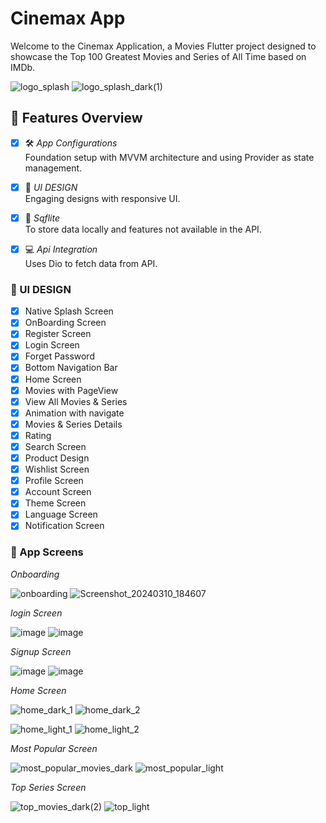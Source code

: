 # Cinemax App

Welcome to the Cinemax Application, a Movies Flutter project designed to showcase the Top 100 Greatest Movies and Series of All Time based on IMDb.

![logo_splash](https://github.com/Ebrahim-Elkbbany/Cinemax/assets/136932497/33013501-9fa5-4665-b278-e04ea3235ac6)
![logo_splash_dark(1)](https://github.com/Ebrahim-Elkbbany/Cinemax/assets/136932497/179c1d78-a3f8-4f81-b734-135c495fc956)

## 🌟 Features Overview

- [x] 🛠 *App Configurations*  
      Foundation setup with MVVM architecture and using Provider as state management.

- [x] 🎨 *UI DESIGN*  
      Engaging designs with responsive UI.

- [x] 🔐 *Sqflite*  
      To store data locally and features not available in the API.

- [x] 💻 *Api Integration*  
      Uses Dio to fetch data from API.

### 🎨 UI DESIGN

- [x] Native Splash Screen
- [x] OnBoarding Screen
- [x] Register Screen
- [x] Login Screen
- [x] Forget Password
- [x] Bottom Navigation Bar
- [x] Home Screen
- [x] Movies with PageView
- [x] View All Movies & Series
- [x] Animation with navigate
- [x] Movies & Series Details 
- [x] Rating 
- [x] Search Screen
- [x] Product Design 
- [x] Wishlist Screen
- [x] Profile Screen
- [x] Account Screen
- [x] Theme Screen
- [x] Language Screen
- [x] Notification Screen

### 📱 App Screens 

 *Onboarding*
 
  ![onboarding](https://github.com/Ebrahim-Elkbbany/CINEMAX-App/assets/136932497/fdae33ee-8865-4451-b4b3-20671ce93cff)
  ![Screenshot_20240310_184607](https://github.com/Ebrahim-Elkbbany/CINEMAX-App/assets/136932497/fc2846bd-5175-4a91-831d-58793a33b8d7)

 *login Screen*
 
  ![image](https://github.com/Ebrahim-Elkbbany/CINEMAX-App/assets/136932497/7dd1f302-7fb6-4de8-a831-96dc4d49fa36)
  ![image](https://github.com/Ebrahim-Elkbbany/CINEMAX-App/assets/136932497/aaa5cb03-47e9-4c3f-9ff0-260b80f1bc2c)

 *Signup Screen*
 
  ![image](https://github.com/Ebrahim-Elkbbany/CINEMAX-App/assets/136932497/cc19c7f5-a841-4ca9-9058-b59b96e2d0ce)
  ![image](https://github.com/Ebrahim-Elkbbany/CINEMAX-App/assets/136932497/4ca265d5-59ff-45d1-a8a0-4ed55366cbfe)

 *Home Screen*
 
 ![home_dark_1](https://github.com/Ebrahim-Elkbbany/CINEMAX-App/assets/136932497/7489a417-5346-42e9-a7e2-47f5f8dffb6a)
 ![home_dark_2](https://github.com/Ebrahim-Elkbbany/CINEMAX-App/assets/136932497/4015f766-5ce2-4696-bba4-373d847feff2)

 ![home_light_1](https://github.com/Ebrahim-Elkbbany/CINEMAX-App/assets/136932497/a832465f-d6e4-49d0-b31b-200f0353831c)
 ![home_light_2](https://github.com/Ebrahim-Elkbbany/CINEMAX-App/assets/136932497/361bec24-c411-4942-b791-83e8932795f0)

 *Most Popular Screen*
 
 ![most_popular_movies_dark](https://github.com/Ebrahim-Elkbbany/CINEMAX-App/assets/136932497/5ff9449b-9b11-45f4-9d03-2b2cd317f276)
  ![most_popular_light](https://github.com/Ebrahim-Elkbbany/CINEMAX-App/assets/136932497/33210b8c-c6b0-45c4-b19d-82a315955978)

 *Top Series Screen*

 ![top_movies_dark(2)](https://github.com/Ebrahim-Elkbbany/CINEMAX-App/assets/136932497/5340825d-1588-435f-9654-786d5980c57d)
 ![top_light](https://github.com/Ebrahim-Elkbbany/CINEMAX-App/assets/136932497/171e4392-a9ff-47b1-975c-962bcb7a3d17)
